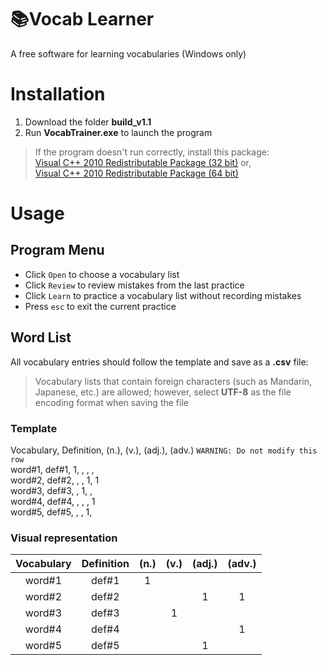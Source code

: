 # :books:Vocab Learner
A free software for learning vocabularies (Windows only)

# Installation
1. Download the folder **build_v1.1**
2. Run **VocabTrainer.exe** to launch the program

> If the program doesn't run correctly, install this package:\
> [Visual C++ 2010 Redistributable Package (32 bit)](https://www.microsoft.com/en-gb/download/details.aspx?id=5555) or,\
> [Visual C++ 2010 Redistributable Package (64 bit)](https://www.microsoft.com/en-us/download/details.aspx?id=14632)

# Usage
## Program Menu
- Click `Open` to choose a vocabulary list
- Click `Review` to review mistakes from the last practice
- Click `Learn` to practice a vocabulary list without recording mistakes
- Press `esc` to exit the current practice

## Word List
All vocabulary entries should follow the template and save as a **.csv** file:

> Vocabulary lists that contain foreign characters (such as Mandarin, Japanese, etc.) are allowed; however, select **UTF-8** as the file encoding format when saving the file

### Template
Vocabulary, Definition, (n.), (v.), (adj.), (adv.)  `WARNING: Do not modify this row`\
word#1, def#1, 1, , , , \
word#2, def#2, , , 1, 1 \
word#3, def#3, , 1, , \
word#4, def#4, , , , 1 \
word#5, def#5, , , 1, 

### Visual representation
| Vocabulary |	Definition | (n.) | (v.) | (adj.) | (adv.) |
| :--------: | :---------: | :--: | :--: | :----: | :----: |
|   word#1   |    def#1    |   1  |      |        |        |
|   word#2   |    def#2    |      |      |    1   |    1   |
|   word#3   |    def#3    |      |   1  |        |        |
|   word#4   |    def#4    |      |      |        |    1   |
|   word#5   |    def#5    |      |      |    1   |        |
